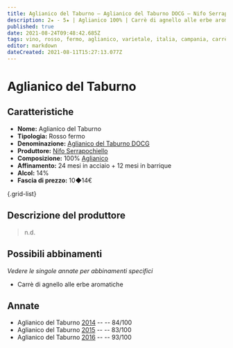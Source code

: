 ```yaml
---
title: Aglianico del Taburno – Aglianico del Taburno DOCG – Nifo Serrapochiello – Campania (IT) – 10◆14€
description: 2★ - 5★ | Aglianico 100% | Carrè di agnello alle erbe aromatiche
published: true
date: 2021-08-24T09:48:42.685Z
tags: vino, rosso, fermo, aglianico, varietale, italia, campania, carrè di agnello alle erbe aromatiche, 10◆14€, 5 stelle
editor: markdown
dateCreated: 2021-08-11T15:27:13.077Z
---
```


# Aglianico del Taburno

## Caratteristiche
- **Nome:** Aglianico del Taburno
- **Tipologia:** Rosso fermo 
- **Denominazione:** [Aglianico del Taburno DOCG](/denominazioni/Italia/Campania/DOCG/Aglianico-del-Taburno) 
- **Produttore:** [Nifo Serrapochiello](/produttori/Italia/Campania/Nifo-Serrapochiello) 
- **Composizione:** 100% [Aglianico](/vitigni/Italia/bacca-nera/aglianico)
- **Affinamento:** 24 mesi in acciaio + 12 mesi in barrique 
- **Alcol:** 14%
- **Fascia di prezzo:** 10◆14€

{.grid-list}

## Descrizione del produttore

> n.d.

## Possibili abbinamenti
*Vedere le singole annate per abbinamenti specifici*

- Carrè di agnello alle erbe aromatiche

## Annate
- Aglianico del Taburno [2014](/vini/Italia/Campania/Nifo-Serrapochiello/Aglianico-del-Taburno/2014) -- <span class="star-2"></span> -- 84/100
- Aglianico del Taburno [2015](/vini/Italia/Campania/Nifo-Serrapochiello/Aglianico-del-Taburno/2015) -- <span class="star-2"></span> -- 83/100
- Aglianico del Taburno [2016](/vini/Italia/Campania/Nifo-Serrapochiello/Aglianico-del-Taburno/2016) -- <span class="star-5"></span> -- 93/100
 